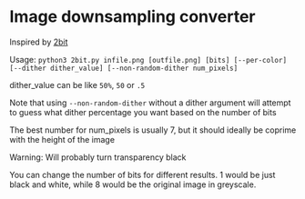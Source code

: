 # Image downsampling converter

Inspired by [2bit](http://2bit.neocities.org/)

Usage: `python3 2bit.py infile.png [outfile.png] [bits] [--per-color] [--dither dither_value] [--non-random-dither num_pixels]`

dither\_value can be like `50%`, `50` or `.5`

Note that using `--non-random-dither` without a dither argument will attempt to guess what dither percentage you want based on the number of bits

The best number for num\_pixels is usually 7, but it should ideally be coprime with the height of the image

Warning: Will probably turn transparency black

You can change the number of bits for different results. 1 would be just black and white, while 8 would be the original image in greyscale.
